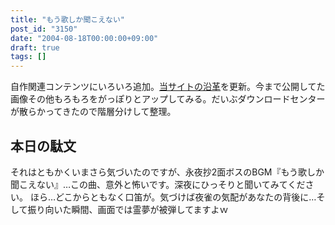 ```yaml
---
title: "もう歌しか聞こえない"
post_id: "3150"
date: "2004-08-18T00:00:00+09:00"
draft: true
tags: []
---
```



自作関連コンテンツにいろいろ追加。[当サイトの沿革](/category/archives)を更新。今まで公開してた画像その他もろもろをがっぽりとアップしてみる。だいぶダウンロードセンターが散らかってきたので階層分けして整理。
## 本日の駄文
それはともかくいまさら気づいたのですが、永夜抄2面ボスのBGM『もう歌しか聞こえない』…この曲、意外と怖いです。深夜にひっそりと聞いてみてください。 ほら…どこからともなく口笛が。気づけば夜雀の気配があなたの背後に…そして振り向いた瞬間、画面では霊夢が被弾してますよｗ
